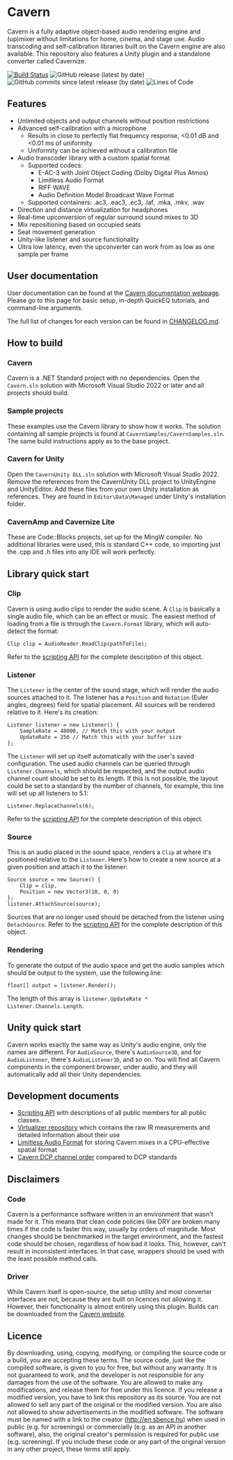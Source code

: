 # Cavern
Cavern is a fully adaptive object-based audio rendering engine and (up)mixer
without limitations for home, cinema, and stage use. Audio transcoding and
self-calibration libraries built on the Cavern engine are also available.
This repository also features a Unity plugin and a standalone converter called
Cavernize.

[![Build Status](https://api.travis-ci.com/VoidXH/Cavern.svg?branch=master)](https://app.travis-ci.com/VoidXH/Cavern)
![GitHub release (latest by date)](https://img.shields.io/github/v/release/VoidXH/Cavern)
![GitHub commits since latest release (by date)](https://img.shields.io/github/commits-since/VoidXH/Cavern/latest)
![Lines of Code](https://img.shields.io/tokei/lines/github/VoidXH/Cavern "Lines of Code")

## Features
* Unlimited objects and output channels without position restrictions
* Advanced self-calibration with a microphone
	* Results in close to perfectly flat frequency response, <0.01 dB and <0.01 ms of uniformity
	* Uniformity can be achieved without a calibration file
* Audio transcoder library with a custom spatial format
	* Supported codecs:
	  * E-AC-3 with Joint Object Coding (Dolby Digital Plus Atmos)
	  * Limitless Audio Format
	  * RIFF WAVE
	  * Audio Definition Model Broadcast Wave Format
	* Supported containers: .ac3, .eac3, .ec3, .laf, .mka, .mkv, .wav
* Direction and distance virtualization for headphones
* Real-time upconversion of regular surround sound mixes to 3D
* Mix repositioning based on occupied seats
* Seat movement generation
* Unity-like listener and source functionality
* Ultra low latency, even the upconverter can work from as low as one sample per frame

## User documentation
User documentation can be found at the [Cavern documentation webpage](http://cavern.sbence.hu/cavern/doc.php).
Please go to this page for basic setup, in-depth QuickEQ tutorials, and
command-line arguments.

The full list of changes for each version can be found in [CHANGELOG.md](./CHANGELOG.md).

## How to build
### Cavern
Cavern is a .NET Standard project with no dependencies. Open the `Cavern.sln`
solution with Microsoft Visual Studio 2022 or later and all projects should
build.

### Sample projects
These examples use the Cavern library to show how it works. The solution
containing all sample projects is found at `CavernSamples/CavernSamples.sln`.
The same build instructions apply as to the base project.

### Cavern for Unity
Open the `CavernUnity DLL.sln` solution with Microsoft Visual Studio 2022. Remove
the references from the CavernUnity DLL project to UnityEngine and UnityEditor.
Add these files from your own Unity installation as references. They are found in
`Editor\Data\Managed` under Unity's installation folder.

### CavernAmp and Cavernize Lite
These are Code::Blocks projects, set up for the MingW compiler. No additional
libraries were used, this is standard C++ code, so importing just the .cpp and
.h files into any IDE will work perfectly.

## Library quick start
### Clip
Cavern is using audio clips to render the audio scene. A `Clip` is basically a
single audio file, which can be an effect or music. The easiest method of
loading from a file is through the `Cavern.Format` library, which will
auto-detect the format:
```
Clip clip = AudioReader.ReadClip(pathToFile);
```
Refer to the [scripting API](http://cavern.sbence.hu/cavern/doc.php?if=api/Cavern/Clip/index)
for the complete description of this object.

### Listener
The `Listener` is the center of the sound stage, which will render the audio
sources attached to it. The listener has a `Position` and `Rotation` (Euler
angles, degrees) field for spatial placement. All sources will be rendered
relative to it. Here's its creation:
```
Listener listener = new Listener() {
    SampleRate = 48000, // Match this with your output
    UpdateRate = 256 // Match this with your buffer size
};
```
The `Listener` will set up itself automatically with the user's saved
configuration. The used audio channels can be queried through
`Listener.Channels`, which should be respected, and the output audio channel
count should be set to its length. If this is not possible, the layout could be
set to a standard by the number of channels, for example, this line will set up
all listeners to 5.1:
```
Listener.ReplaceChannels(6);
```
Refer to the [scripting API](http://cavern.sbence.hu/cavern/doc.php?if=api/Cavern/Listener/index)
for the complete description of this object.

### Source
This is an audio placed in the sound space, renders a `Clip` at where it's
positioned relative to the `Listener`. Here's how to create a new source at a
given position and attach it to the listener:
```
Source source = new Source() {
    Clip = clip,
    Position = new Vector3(10, 0, 0)
};
listener.AttachSource(source);
```
Sources that are no longer used should be detached from the listener using
`DetachSource`. Refer to the [scripting API](http://cavern.sbence.hu/cavern/doc.php?if=api/Cavern/Source/index)
for the complete description of this object.

### Rendering
To generate the output of the audio space and get the audio samples which should
be output to the system, use the following line:
```
float[] output = listener.Render();
```
The length of this array is `listener.UpdateRate * Listener.Channels.Length`.

## Unity quick start
Cavern works exactly the same way as Unity's audio engine, only the names are
different. For `AudioSource`, there's `AudioSource3D`, and for `AudioListener`,
there's `AudioListener3D`, and so on. You will find all Cavern components in the
component browser, under audio, and they will automatically add all their Unity
dependencies.

## Development documents
* [Scripting API](http://cavern.sbence.hu/cavern/doc.php?if=api/index) with descriptions of all public members for all public classes.
* [Virtualizer repository](https://github.com/VoidXH/HRTF) which contains the raw IR measurements and detailed information about their use
* [Limitless Audio Format](./docs/Limitless%20Audio%20Format.md) for storing Cavern mixes in a CPU-effective spatial format
* [Cavern DCP channel order](./docs/Cavern%20DCP%20channel%20order.md) compared to DCP standards

## Disclaimers
### Code
Cavern is a performance software written in an environment that wasn't made for
it. This means that clean code policies like DRY are broken many times if the
code is faster this way, usually by orders of magnitude. Most changes should be
benchmarked in the target environment, and the fastest code should be chosen,
regardless of how bad it looks. This, however, can't result in inconsistent
interfaces. In that case, wrappers should be used with the least possible method
calls.

### Driver
While Cavern itself is open-source, the setup utility and most converter
interfaces are not, because they are built on licences not allowing it. However,
their functionality is almost entirely using this plugin. Builds can be
downloaded from the [Cavern website](http://cavern.sbence.hu).

## Licence
By downloading, using, copying, modifying, or compiling the source code or a
build, you are accepting these terms. The source code, just like the compiled
software, is given to you for free, but without any warranty. It is not
guaranteed to work, and the developer is not responsible for any damages from
the use of the software. You are allowed to make any modifications, and release
them for free under this licence. If you release a modified version, you have to
link this repository as its source. You are not allowed to sell any part of the
original or the modified version. You are also not allowed to show
advertisements in the modified software. The software must be named with a link
to the creator (http://en.sbence.hu) when used in public (e.g. for screenings)
or commercially (e.g. as an API in another software), also, the original
creator's permission is required for public use (e.g. screening). If you include
these code or any part of the original version in any other project, these terms
still apply.
